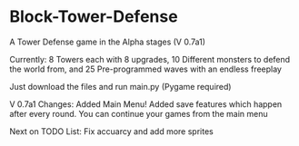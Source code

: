 # Block-Tower-Defense
A Tower Defense game in the Alpha stages (V 0.7a1)

Currently: 8 Towers each with 8 upgrades, 10 Different monsters to defend the world from, and 25 Pre-programmed waves with an endless freeplay

Just download the files and run main.py (Pygame required)

V 0.7a1 Changes: Added Main Menu! Added save features which happen after every round. You can continue your games from the main menu

Next on TODO List: Fix accuarcy and add more sprites
